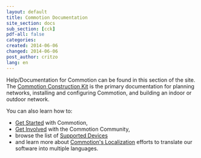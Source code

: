 ```yaml
---
layout: default
title: Commotion Documentation
site_section: docs
sub_section: [cck]
pdf-all: false
categories: 
created: 2014-06-06
changed: 2014-06-06
post_author: critzo
lang: en
---
```


Help/Documentation for Commotion can be found in this section of the site. The <a href="/docs/cck">Commotion Construction Kit</a> is the primary documentation for planning networks, installing and configuring Commotion, and building an indoor or outdoor network.

You can also learn how to:

  * <a href="/docs/get-started">Get Started</a> with Commotion, 
  * <a href="/docs/get-involved">Get Involved</a> with the Commotion Community, 
  * browse the list of <a href="/docs/supported-devices">Supported Devices</a> 
  * and learn more about <a href="/docs/localization">Commotion's Localization</a> efforts to translate our software into multiple languages.
 
